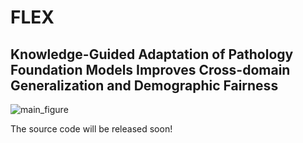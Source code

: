 # FLEX

## Knowledge-Guided Adaptation of Pathology Foundation Models Improves Cross-domain Generalization and Demographic Fairness

![main_figure](fig/main_v14.png)

The source code will be released soon!
